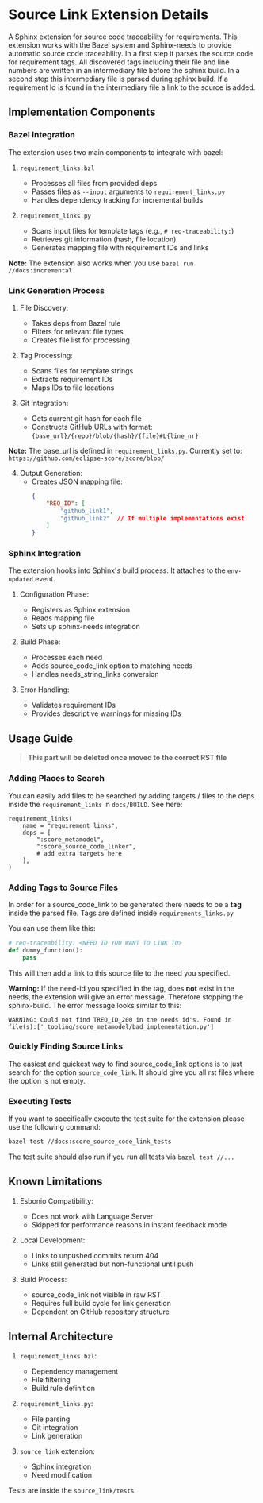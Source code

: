 # Source Link Extension Details

A Sphinx extension for source code traceability for requirements. This extension works with the Bazel system and Sphinx-needs to provide automatic source code traceability.
In a first step it parses the source code for requirement tags. All discovered tags including their file and line numbers are written in an intermediary file before the sphinx build.
In a second step this intermediary file is parsed during sphinx build. If a requirement Id is found in the intermediary file a link to the source is added.

## Implementation Components

### Bazel Integration
The extension uses two main components to integrate with bazel:

1. `requirement_links.bzl`
   - Processes all files from provided deps
   - Passes files as `--input` arguments to `requirement_links.py`
   - Handles dependency tracking for incremental builds

2. `requirement_links.py`
   - Scans input files for template tags (e.g., `# req-traceability:`)
   - Retrieves git information (hash, file location)
   - Generates mapping file with requirement IDs and links

**Note:** The extension also works when you use `bazel run //docs:incremental`

### Link Generation Process

1. File Discovery:
   - Takes deps from Bazel rule
   - Filters for relevant file types
   - Creates file list for processing

2. Tag Processing:
   - Scans files for template strings
   - Extracts requirement IDs
   - Maps IDs to file locations

3. Git Integration:
   - Gets current git hash for each file
   - Constructs GitHub URLs with format:
     `{base_url}/{repo}/blob/{hash}/{file}#L{line_nr}`

**Note:** The base_url is defined in `requirement_links.py`. Currently set to: `https://github.com/eclipse-score/score/blob/`

4. Output Generation:
   - Creates JSON mapping file:
     ```json
     {
         "REQ_ID": [
             "github_link1",
             "github_link2"  // If multiple implementations exist
         ]
     }
     ```

### Sphinx Integration
The extension hooks into Sphinx's build process. It attaches to the `env-updated` event.

1. Configuration Phase:
   - Registers as Sphinx extension
   - Reads mapping file
   - Sets up sphinx-needs integration

2. Build Phase:
   - Processes each need
   - Adds source_code_link option to matching needs
   - Handles needs_string_links conversion

3. Error Handling:
   - Validates requirement IDs
   - Provides descriptive warnings for missing IDs

## Usage Guide

> **This part will be deleted once moved to the correct RST file**

### Adding Places to Search

You can easily add files to be searched by adding targets / files to the deps inside the 
`requirement_links` in `docs/BUILD`.
See here:

```bazel
requirement_links(
    name = "requirement_links",
    deps = [
        ":score_metamodel",
        ":score_source_code_linker",
        # add extra targets here
    ],
)
```

### Adding Tags to Source Files

In order for a source_code_link to be generated there needs to be a **tag** inside the parsed file.
Tags are defined inside `requirements_links.py`

You can use them like this:

```python
# req-traceability: <NEED ID YOU WANT TO LINK TO>
def dummy_function():
    pass
```

This will then add a link to this source file to the need you specified.

**Warning:** If the need-id you specified in the tag, does **not** exist in the needs, the extension will give an error message.
Therefore stopping the sphinx-build.
The error message looks similar to this:

```
WARNING: Could not find TREQ_ID_200 in the needs id's. Found in file(s):['_tooling/score_metamodel/bad_implementation.py']
```

### Quickly Finding Source Links

The easiest and quickest way to find source_code_link options is to just search for the option `source_code_link`. It should give you all rst files 
where the option is not empty.

### Executing Tests

If you want to specifically execute the test suite for the extension please use the following command:
```bash
bazel test //docs:score_source_code_link_tests
```

The test suite should also run if you run all tests via `bazel test //...`

## Known Limitations

1. Esbonio Compatibility:
   - Does not work with Language Server
   - Skipped for performance reasons in instant feedback mode

2. Local Development:
   - Links to unpushed commits return 404
   - Links still generated but non-functional until push

3. Build Process:
   - source_code_link not visible in raw RST
   - Requires full build cycle for link generation
   - Dependent on GitHub repository structure

## Internal Architecture


1. `requirement_links.bzl`:
   - Dependency management
   - File filtering
   - Build rule definition

2. `requirement_links.py`:
   - File parsing
   - Git integration
   - Link generation

3. `source_link` extension:
   - Sphinx integration
   - Need modification

Tests are inside the `source_link/tests`

